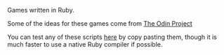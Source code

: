 Games written in Ruby.

Some of the ideas for these games come from [The Odin Project](http://www.theodinproject.com/)

You can test any of these scripts [here](https://repl.it/languages/ruby) by copy pasting them, though it is much faster to use a native Ruby compiler if possible.
